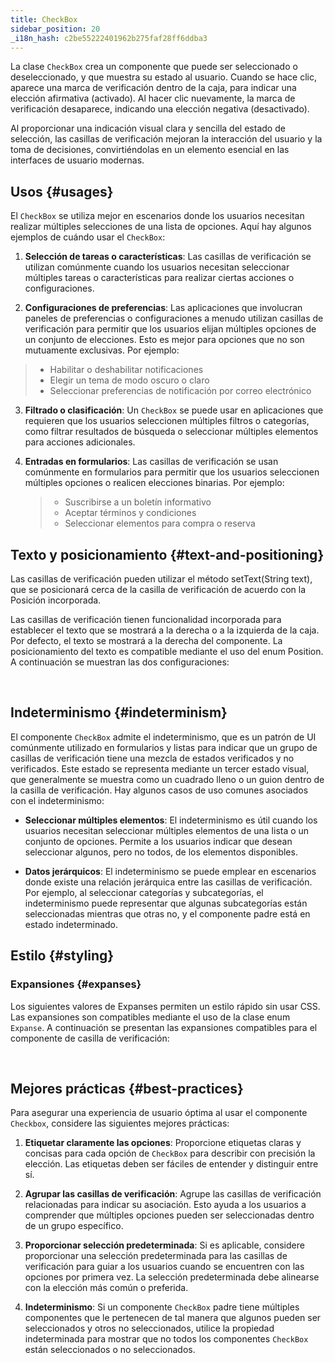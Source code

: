 ```yaml
---
title: CheckBox
sidebar_position: 20
_i18n_hash: c2be55222401962b275faf28ff6ddba3
---
```

<DocChip chip="shadow" />
<DocChip chip="name" label="dwc-checkbox" />
<DocChip chip='since' label='23.01' />
<JavadocLink type="foundation" location="com/webforj/component/optioninput/CheckBox" top='true'/>

La clase `CheckBox` crea un componente que puede ser seleccionado o deseleccionado, y que muestra su estado al usuario. Cuando se hace clic, aparece una marca de verificación dentro de la caja, para indicar una elección afirmativa (activado). Al hacer clic nuevamente, la marca de verificación desaparece, indicando una elección negativa (desactivado).

Al proporcionar una indicación visual clara y sencilla del estado de selección, las casillas de verificación mejoran la interacción del usuario y la toma de decisiones, convirtiéndolas en un elemento esencial en las interfaces de usuario modernas.

## Usos {#usages}

El `CheckBox` se utiliza mejor en escenarios donde los usuarios necesitan realizar múltiples selecciones de una lista de opciones. Aquí hay algunos ejemplos de cuándo usar el `CheckBox`:

1. **Selección de tareas o características**: Las casillas de verificación se utilizan comúnmente cuando los usuarios necesitan seleccionar múltiples tareas o características para realizar ciertas acciones o configuraciones.

2. **Configuraciones de preferencias**: Las aplicaciones que involucran paneles de preferencias o configuraciones a menudo utilizan casillas de verificación para permitir que los usuarios elijan múltiples opciones de un conjunto de elecciones. Esto es mejor para opciones que no son mutuamente exclusivas. Por ejemplo:

> - Habilitar o deshabilitar notificaciones
> - Elegir un tema de modo oscuro o claro
> - Seleccionar preferencias de notificación por correo electrónico

3. **Filtrado o clasificación**: Un `CheckBox` se puede usar en aplicaciones que requieren que los usuarios seleccionen múltiples filtros o categorías, como filtrar resultados de búsqueda o seleccionar múltiples elementos para acciones adicionales.

4. **Entradas en formularios**: Las casillas de verificación se usan comúnmente en formularios para permitir que los usuarios seleccionen múltiples opciones o realicen elecciones binarias. Por ejemplo:
   > - Suscribirse a un boletín informativo
   > - Aceptar términos y condiciones
   > - Seleccionar elementos para compra o reserva

## Texto y posicionamiento {#text-and-positioning}

Las casillas de verificación pueden utilizar el método <JavadocLink type="foundation" location="com/webforj/component/AbstractOptionInput" code='true' suffix='#setText(java.lang.String)'>setText(String text)</JavadocLink>, que se posicionará cerca de la casilla de verificación de acuerdo con la <JavadocLink type="foundation" location="com/webforj/component/TextPosition" code='true' suffix=''>Posición</JavadocLink> incorporada.

Las casillas de verificación tienen funcionalidad incorporada para establecer el texto que se mostrará a la derecha o a la izquierda de la caja. Por defecto, el texto se mostrará a la derecha del componente. La posicionamiento del texto es compatible mediante el uso del enum <JavadocLink type="foundation" location="com/webforj/component/TextPosition" code='true' suffix=''>Position</JavadocLink>. A continuación se muestran las dos configuraciones: <br/>

<ComponentDemo 
path='/webforj/checkboxhorizontaltext?' 
javaE='https://raw.githubusercontent.com/webforj/webforj-documentation/refs/heads/main/src/main/java/com/webforj/samples/views/checkbox/CheckboxHorizontalTextView.java'
height = '200px'
/>

<br/>

## Indeterminismo {#indeterminism}

El componente `CheckBox` admite el indeterminismo, que es un patrón de UI comúnmente utilizado en formularios y listas para indicar que un grupo de casillas de verificación tiene una mezcla de estados verificados y no verificados. Este estado se representa mediante un tercer estado visual, que generalmente se muestra como un cuadrado lleno o un guion dentro de la casilla de verificación. Hay algunos casos de uso comunes asociados con el indeterminismo:

- **Seleccionar múltiples elementos**: El indeterminismo es útil cuando los usuarios necesitan seleccionar múltiples elementos de una lista o un conjunto de opciones. Permite a los usuarios indicar que desean seleccionar algunos, pero no todos, de los elementos disponibles.

- **Datos jerárquicos**: El indeterminismo se puede emplear en escenarios donde existe una relación jerárquica entre las casillas de verificación. Por ejemplo, al seleccionar categorías y subcategorías, el indeterminismo puede representar que algunas subcategorías están seleccionadas mientras que otras no, y el componente padre está en estado indeterminado.

<ComponentDemo 
path='/webforj/checkboxindeterminate?' 
javaE='https://raw.githubusercontent.com/webforj/webforj-documentation/refs/heads/main/src/main/java/com/webforj/samples/views/checkbox/CheckboxIndeterminateView.java'
height = '150px'
/>

## Estilo {#styling}

### Expansiones {#expanses}

Los siguientes <JavadocLink type="foundation" location="com/webforj/component/Expanse"> valores de Expanses </JavadocLink> permiten un estilo rápido sin usar CSS. 
Las expansiones son compatibles mediante el uso de la clase enum `Expanse`. A continuación se presentan las expansiones compatibles para el componente de casilla de verificación: <br/>

<ComponentDemo 
path='/webforj/checkboxexpanse?' 
javaE='https://raw.githubusercontent.com/webforj/webforj-documentation/refs/heads/main/src/main/java/com/webforj/samples/views/checkbox/CheckboxExpanseView.java'
height = '150px'
/>

<br/>

<TableBuilder name="Checkbox" />

## Mejores prácticas {#best-practices}

Para asegurar una experiencia de usuario óptima al usar el componente `Checkbox`, considere las siguientes mejores prácticas:

1. **Etiquetar claramente las opciones**: Proporcione etiquetas claras y concisas para cada opción de `CheckBox` para describir con precisión la elección. Las etiquetas deben ser fáciles de entender y distinguir entre sí.

2. **Agrupar las casillas de verificación**: Agrupe las casillas de verificación relacionadas para indicar su asociación. Esto ayuda a los usuarios a comprender que múltiples opciones pueden ser seleccionadas dentro de un grupo específico.

3. **Proporcionar selección predeterminada**: Si es aplicable, considere proporcionar una selección predeterminada para las casillas de verificación para guiar a los usuarios cuando se encuentren con las opciones por primera vez. La selección predeterminada debe alinearse con la elección más común o preferida.

4. **Indeterminismo**: Si un componente `CheckBox` padre tiene múltiples componentes que le pertenecen de tal manera que algunos pueden ser seleccionados y otros no seleccionados, utilice la propiedad indeterminada para mostrar que no todos los componentes `CheckBox` están seleccionados o no seleccionados.
